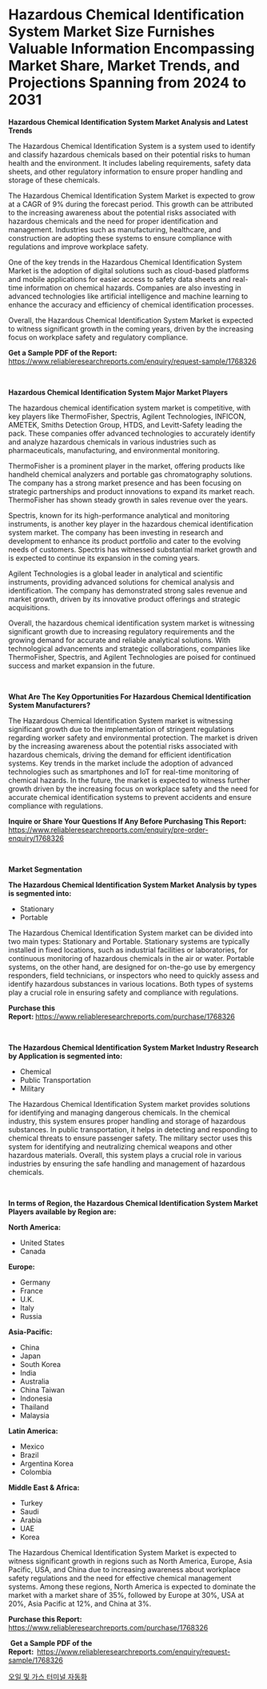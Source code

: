 <p><h1>Hazardous Chemical Identification System Market Size Furnishes Valuable Information Encompassing Market Share, Market Trends, and Projections Spanning from 2024 to 2031</h1></p><p><strong>Hazardous Chemical Identification System Market Analysis and Latest Trends</strong></p>
<p><p>The Hazardous Chemical Identification System is a system used to identify and classify hazardous chemicals based on their potential risks to human health and the environment. It includes labeling requirements, safety data sheets, and other regulatory information to ensure proper handling and storage of these chemicals.</p><p>The Hazardous Chemical Identification System Market is expected to grow at a CAGR of 9% during the forecast period. This growth can be attributed to the increasing awareness about the potential risks associated with hazardous chemicals and the need for proper identification and management. Industries such as manufacturing, healthcare, and construction are adopting these systems to ensure compliance with regulations and improve workplace safety.</p><p>One of the key trends in the Hazardous Chemical Identification System Market is the adoption of digital solutions such as cloud-based platforms and mobile applications for easier access to safety data sheets and real-time information on chemical hazards. Companies are also investing in advanced technologies like artificial intelligence and machine learning to enhance the accuracy and efficiency of chemical identification processes.</p><p>Overall, the Hazardous Chemical Identification System Market is expected to witness significant growth in the coming years, driven by the increasing focus on workplace safety and regulatory compliance.</p></p>
<p><strong>Get a Sample PDF of the Report:&nbsp;</strong> <a href="https://www.reliableresearchreports.com/enquiry/request-sample/1768326">https://www.reliableresearchreports.com/enquiry/request-sample/1768326</a></p>
<p>&nbsp;</p>
<p><strong>Hazardous Chemical Identification System Major Market Players</strong></p>
<p><p>The hazardous chemical identification system market is competitive, with key players like ThermoFisher, Spectris, Agilent Technologies, INFICON, AMETEK, Smiths Detection Group, HTDS, and Levitt-Safety leading the pack. These companies offer advanced technologies to accurately identify and analyze hazardous chemicals in various industries such as pharmaceuticals, manufacturing, and environmental monitoring.</p><p>ThermoFisher is a prominent player in the market, offering products like handheld chemical analyzers and portable gas chromatography solutions. The company has a strong market presence and has been focusing on strategic partnerships and product innovations to expand its market reach. ThermoFisher has shown steady growth in sales revenue over the years.</p><p>Spectris, known for its high-performance analytical and monitoring instruments, is another key player in the hazardous chemical identification system market. The company has been investing in research and development to enhance its product portfolio and cater to the evolving needs of customers. Spectris has witnessed substantial market growth and is expected to continue its expansion in the coming years.</p><p>Agilent Technologies is a global leader in analytical and scientific instruments, providing advanced solutions for chemical analysis and identification. The company has demonstrated strong sales revenue and market growth, driven by its innovative product offerings and strategic acquisitions.</p><p>Overall, the hazardous chemical identification system market is witnessing significant growth due to increasing regulatory requirements and the growing demand for accurate and reliable analytical solutions. With technological advancements and strategic collaborations, companies like ThermoFisher, Spectris, and Agilent Technologies are poised for continued success and market expansion in the future.</p></p>
<p>&nbsp;</p>
<p><strong>What Are The Key Opportunities For Hazardous Chemical Identification System Manufacturers?</strong></p>
<p><p>The Hazardous Chemical Identification System market is witnessing significant growth due to the implementation of stringent regulations regarding worker safety and environmental protection. The market is driven by the increasing awareness about the potential risks associated with hazardous chemicals, driving the demand for efficient identification systems. Key trends in the market include the adoption of advanced technologies such as smartphones and IoT for real-time monitoring of chemical hazards. In the future, the market is expected to witness further growth driven by the increasing focus on workplace safety and the need for accurate chemical identification systems to prevent accidents and ensure compliance with regulations.</p></p>
<p><strong>Inquire or Share Your Questions If Any Before Purchasing This Report:</strong> <a href="https://www.reliableresearchreports.com/enquiry/pre-order-enquiry/1768326">https://www.reliableresearchreports.com/enquiry/pre-order-enquiry/1768326</a></p>
<p>&nbsp;</p>
<p><strong>Market Segmentation</strong></p>
<p><strong>The Hazardous Chemical Identification System Market Analysis by types is segmented into:</strong></p>
<p><ul><li>Stationary</li><li>Portable</li></ul></p>
<p><p>The Hazardous Chemical Identification System market can be divided into two main types: Stationary and Portable. Stationary systems are typically installed in fixed locations, such as industrial facilities or laboratories, for continuous monitoring of hazardous chemicals in the air or water. Portable systems, on the other hand, are designed for on-the-go use by emergency responders, field technicians, or inspectors who need to quickly assess and identify hazardous substances in various locations. Both types of systems play a crucial role in ensuring safety and compliance with regulations.</p></p>
<p><strong>Purchase this Report:&nbsp;</strong><a href="https://www.reliableresearchreports.com/purchase/1768326">https://www.reliableresearchreports.com/purchase/1768326</a></p>
<p>&nbsp;</p>
<p><strong>The Hazardous Chemical Identification System Market Industry Research by Application is segmented into:</strong></p>
<p><ul><li>Chemical</li><li>Public Transportation</li><li>Military</li></ul></p>
<p><p>The Hazardous Chemical Identification System market provides solutions for identifying and managing dangerous chemicals. In the chemical industry, this system ensures proper handling and storage of hazardous substances. In public transportation, it helps in detecting and responding to chemical threats to ensure passenger safety. The military sector uses this system for identifying and neutralizing chemical weapons and other hazardous materials. Overall, this system plays a crucial role in various industries by ensuring the safe handling and management of hazardous chemicals.</p></p>
<p>&nbsp;</p>
<p><strong>In terms of Region, the Hazardous Chemical Identification System Market Players available by Region are:</strong></p>
<p>
    <p> <strong> North America: </strong>
        <ul>
            <li>United States</li>
            <li>Canada</li>
        </ul>
        </p> 
    <p> <strong> Europe: </strong>
        <ul>
            <li>Germany</li>
            <li>France</li>
            <li>U.K.</li>
            <li>Italy</li>
            <li>Russia</li>
        </ul>
        </p> 
    <p> <strong> Asia-Pacific: </strong>
        <ul>
            <li>China</li>
            <li>Japan</li>
            <li>South Korea</li>
            <li>India</li>
            <li>Australia</li>
            <li>China Taiwan</li>
            <li>Indonesia</li>
            <li>Thailand</li>
            <li>Malaysia</li>
        </ul>
        </p> 
    <p> <strong> Latin America: </strong>
        <ul>
            <li>Mexico</li>
            <li>Brazil</li>
            <li>Argentina Korea</li>
            <li>Colombia</li>
        </ul>
        </p> 
    <p> <strong> Middle East & Africa: </strong>
        <ul>
            <li>Turkey</li>
            <li>Saudi</li>
            <li>Arabia</li>
            <li>UAE</li>
            <li>Korea</li>
        </ul>
    </p>
    </p>
<p><p>The Hazardous Chemical Identification System Market is expected to witness significant growth in regions such as North America, Europe, Asia Pacific, USA, and China due to increasing awareness about workplace safety regulations and the need for effective chemical management systems. Among these regions, North America is expected to dominate the market with a market share of 35%, followed by Europe at 30%, USA at 20%, Asia Pacific at 12%, and China at 3%.</p></p>
<p><strong>Purchase this Report: </strong><a href="https://www.reliableresearchreports.com/purchase/1768326">https://www.reliableresearchreports.com/purchase/1768326</a></p>
<p>&nbsp;<strong>Get a Sample PDF of the Report:&nbsp;&nbsp;</strong><a href="https://www.reliableresearchreports.com/enquiry/request-sample/1768326">https://www.reliableresearchreports.com/enquiry/request-sample/1768326</a></p>
<p><strong></strong></p>
<p><p><a href="https://github.com/LanceOlsotn8978/Market-Research-Report-List-1/blob/main/27904616194.md">오일 및 가스 터미널 자동화</a></p></p>